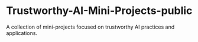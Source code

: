 # Trustworthy-AI-Mini-Projects-public
A collection of mini-projects focused on trustworthy AI practices and applications.
